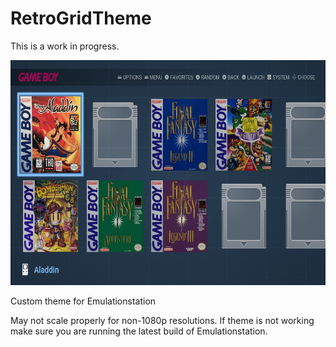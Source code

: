 # RetroGridTheme
This is a work in progress. 

<a href="url"><img src="https://raw.githubusercontent.com/androido7/RetroGridTheme/main/Preview.png"   width="640" height="360" ></a>

Custom theme for Emulationstation

May not scale properly for non-1080p resolutions. If theme is not working make sure you are running the latest build of Emulationstation. 
